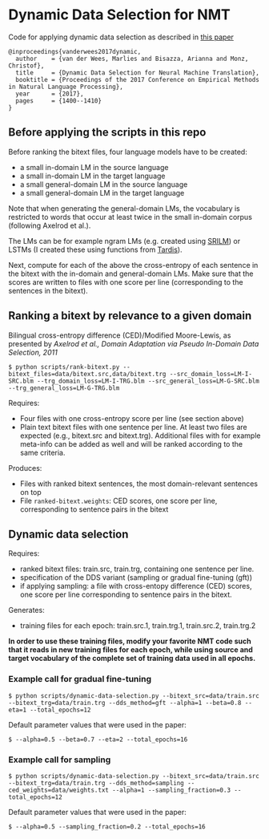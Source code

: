 # Dynamic Data Selection for NMT

Code for applying dynamic data selection as described in [this paper](http://aclweb.org/anthology/D17-1147)
```
@inproceedings{vanderwees2017dynamic,
  author    = {van der Wees, Marlies and Bisazza, Arianna and Monz, Christof},
  title     = {Dynamic Data Selection for Neural Machine Translation},
  booktitle = {Proceedings of the 2017 Conference on Empirical Methods in Natural Language Processing},
  year      = {2017},
  pages     = {1400--1410}
}
```

## Before applying the scripts in this repo
Before ranking the bitext files, four language models have to be created:
- a small in-domain LM in the source language
- a small in-domain LM in the target language
- a small general-domain LM in the source language
- a small general-domain LM in the target language

Note that when generating the general-domain LMs, the vocabulary is restricted to words that occur at least twice in the small in-domain corpus (following Axelrod et al.).

The LMs can be for example ngram LMs (e.g. created using [SRILM](http://www.speech.sri.com/projects/srilm/)) or LSTMs (I created these using functions from [Tardis](https://github.com/ketranm/tardis)).

Next, compute for each of the above the cross-entropy of each sentence in the bitext with the in-domain and general-domain LMs. Make sure that the scores are written to files with one score per line (corresponding to the sentences in the bitext). 


## Ranking a bitext by relevance to a given domain
Bilingual cross-entropy difference (CED)/Modified Moore-Lewis, as presented by 
*Axelrod et al., Domain Adaptation via Pseudo In-Domain Data Selection, 2011*

```
$ python scripts/rank-bitext.py --bitext_files=data/bitext.src,data/bitext.trg --src_domain_loss=LM-I-SRC.blm --trg_domain_loss=LM-I-TRG.blm --src_general_loss=LM-G-SRC.blm --trg_general_loss=LM-G-TRG.blm
```
Requires:
- Four files with one cross-entropy score per line (see section above)
- Plain text bitext files with one sentence per line. At least two files are expected (e.g., bitext.src and bitext.trg). Additional files with for example meta-info can be added as well and will be ranked according to the same criteria.

Produces:
- Files with ranked bitext sentences, the most domain-relevant sentences on top
- File ```ranked-bitext.weights```: CED scores, one score per line, corresponding to sentence pairs in the bitext

## Dynamic data selection

Requires:
- ranked bitext files: train.src, train.trg, containing one sentence per line.
- specification of the DDS variant (sampling or gradual fine-tuning (gft))
- if applying sampling: a file with cross-entopy difference (CED) scores, one
   score per line corresponding to sentence pairs in the bitext.
   
Generates:
- training files for each epoch: train.src.1, train.trg.1, train.src.2, train.trg.2
 
**In order to use these training files, modify your favorite NMT code such that it reads in new training files for each epoch, while using source and target vocabulary of the complete set of training data used in all epochs.**

### Example call for gradual fine-tuning
```
$ python scripts/dynamic-data-selection.py --bitext_src=data/train.src --bitext_trg=data/train.trg --dds_method=gft --alpha=1 --beta=0.8 --eta=1 --total_epochs=12
```

Default parameter values that were used in the paper:
```
$ --alpha=0.5 --beta=0.7 --eta=2 --total_epochs=16
```

### Example call for sampling
```
$ python scripts/dynamic-data-selection.py --bitext_src=data/train.src --bitext_trg=data/train.trg --dds_method=sampling --ced_weights=data/weights.txt --alpha=1 --sampling_fraction=0.3 --total_epochs=12
```

Default parameter values that were used in the paper:
```
$ --alpha=0.5 --sampling_fraction=0.2 --total_epochs=16
```

